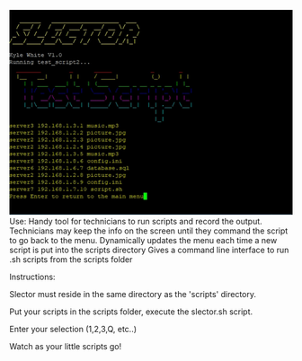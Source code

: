 ![](ignore/slectorgif.gif)
Use:
  Handy tool for technicians to run scripts and record the output. 
  Technicians may keep the info on the screen until they command the script to go back to the menu.
  Dynamically updates the menu each time a new script is put into the scripts directory
  Gives a command line interface to run .sh scripts from the scripts folder
  
  
  
 Instructions:
 
  Slector must reside in the same directory as the 'scripts' directory.
  
  Put your scripts in the scripts folder, execute the slector.sh script.
  
  Enter your selection (1,2,3,Q, etc..)
  
  Watch as your little scripts go!
